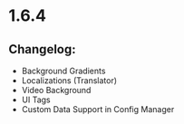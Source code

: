 # 1.6.4
## Changelog:
- Background Gradients
- Localizations (Translator)
- Video Background 
- UI Tags
- Custom Data Support in Config Manager